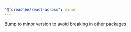 ```yaml
---
"@foreachbe/react-across": minor
---
```


Bump to minor version to avoid breaking in other packages
